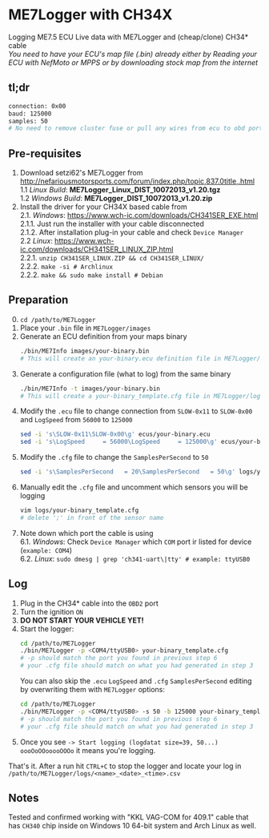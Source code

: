 # ME7Logger with CH34X
Logging ME7.5 ECU Live data with ME7Logger and (cheap/clone) CH34* cable  
*You need to have your ECU's map file (.bin) already either by Reading your ECU with NefMoto or MPPS or by downloading stock map from the internet*

## tl;dr

```sh
connection: 0x00
baud: 125000
samples: 50
# No need to remove cluster fuse or pull any wires from ecu to obd port :)
```

## Pre-requisites

1. Download setzi62's ME7Logger from  
    http://nefariousmotorsports.com/forum/index.php/topic,837.0title,.html  
    1.1 *Linux Build*: **ME7Logger_Linux_DIST_10072013_v1.20.tgz**  
    1.2 *Windows Build*: **ME7Logger_DIST_10072013_v1.20.zip**
2. Install the driver for your CH34X based cable from  
    2.1. *Windows*: https://www.wch-ic.com/downloads/CH341SER_EXE.html  
        2.1.1. Just run the installer with your cable disconnected  
        2.1.2. After installation plug-in your cable and check `Device Manager`  
    2.2 *Linux*: https://www.wch-ic.com/downloads/CH341SER_LINUX_ZIP.html  
        2.2.1. `unzip CH341SER_LINUX.ZIP && cd CH341SER_LINUX/`  
        2.2.2. `make -si # Archlinux`  
        2.2.2. `make && sudo make install # Debian`

## Preparation

0. `cd /path/to/ME7Logger`  
1. Place your `.bin` file in `ME7Logger/images` 
2. Generate an ECU definition from your maps binary  
    ```sh
    ./bin/ME7Info images/your-binary.bin
    # This will create an your-binary.ecu definition file in ME7Logger/ecus
    ```
3. Generate a configuration file (what to log) from the same binary  
   ```sh
   ./bin/ME7Info -t images/your-binary.bin
   # This will create a your-binary_template.cfg file in ME7Logger/logs
   ```
4. Modify the `.ecu` file to change connection from `SLOW-0x11` to `SLOW-0x00`  
    and `LogSpeed` from `56000` to `125000`
    ```sh
    sed -i 's\SLOW-0x11\SLOW-0x00\g' ecus/your-binary.ecu
    sed -i 's\LogSpeed     = 56000\LogSpeed     = 125000\g' ecus/your-binary.ecu
    ```
5. Modify the `.cfg` file to change the `SamplesPerSecond` to `50`  
    ```sh
    sed -i 's\SamplesPerSecond   = 20\SamplesPerSecond   = 50\g' logs/your-binary_template.cfg
    ```
6. Manually edit the `.cfg` file and uncomment which sensors you will be logging  
    ```sh
    vim logs/your-binary_template.cfg
    # delete ';' in front of the sensor name
    ```
7. Note down which port the cable is using  
    6.1. *Windows*: Check `Device Manager` which `COM` port ir listed for device (`example: COM4`)  
    6.2. *Linux*: `sudo dmesg | grep 'ch341-uart\|tty' # example: ttyUSB0`

## Log

1. Plug in the CH34* cable into the `OBD2` port
2. Turn the ignition `ON`
3. **DO NOT START YOUR VEHICLE YET!**
4. Start the logger:  
    ```sh
    cd /path/to/ME7Logger
    ./bin/ME7Logger -p <COM4/ttyUSB0> your-binary_template.cfg
    # -p should match the port you found in previous step 6
    # your .cfg file should match on what you had generated in step 3
    ```  
    You can also skip the `.ecu` `LogSpeed` and `.cfg` `SamplesPerSecond` editing by overwriting them with `ME7Logger` options:
    ```sh
    cd /path/to/ME7Logger
    ./bin/ME7Logger -p <COM4/ttyUSB0> -s 50 -b 125000 your-binary_template.cfg
    # -p should match the port you found in previous step 6
    # your .cfg file should match on what you had generated in step 3
    ```
5. Once you see `-> Start logging (logdatat size=39, 50...) oooOoOOooooOOOo` it means you're logging.

That's it. After a run hit `CTRL+C` to stop the logger and locate your log in `/path/to/ME7Logger/logs/<name>_<date>_<time>.csv`

## Notes

Tested and confirmed working with "KKL VAG-COM for 409.1" cable that has `CH340` chip inside on Windows 10 64-bit system and Arch Linux as well.